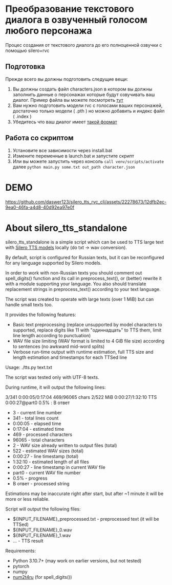# Преобразование текстового диалога в озвученный голосом любого персонажа

Процес создания от текстового диалога до его полноценной озвучки с помощью silero+rvc

## Подготовка

Прежде всего вы должны подготовить следущие вещи:
1) Вы должны создать файл characters.json в котором вы должны заполнить данные о персонажах которые будут озвучивать ваш диалог. Пример файла вы можете посмотреть [тут](https://github.com/daswer123/silero_tts_rvc_cli/blob/master/character.json) 
2) Вам нужно подготовить модели rvc с голосами ваших персонажей, достаточно только модели ( .pth ) но можно добавить и индекс файл ( .index )
3) Убедитесь что ваш диалог имеет [такой формат](https://github.com/daswer123/silero_tts_rvc_cli/blob/master/test.txt)

## Работа со скриптом
1) Установите все зависимости через install.bat
2) Измените переменные в launch.bat и запустите скрипт
3) Или вы можете запустить через консоль `call venv/scripts/activate` далее `python main.py some.txt out_path character.json`

# DEMO

https://github.com/daswer123/silero_tts_rvc_cli/assets/22278673/12dfb2ec-9ea0-46fa-a4d8-40d92ea97e0f

# About silero_tts_standalone
silero_tts_standalone is a simple script which can be used to TTS large text with [Silero TTS models](https://github.com/snakers4/silero-models) locally (do txt -> wav conversion).

By default, script is configured for Russian texts, but it can be reconfigured for any language supported by Silero models.

In order to work with non-Russian texts you should comment out spell_digits() function and its call in preprocess_text(), or (better) rewrite it with a module supporting your language. You also should translate replacement strings in preprocess_text() according to your text language.

The script was created to operate with large texts (over 1 MiB) but can handle small texts too.

It provides the following features:

* Basic text preprocessing (replace unsupported by model characters to supported, replace digits like 11 with "одиннадцать" to TTS them, limit line length according to punctuation)
* WAV file size limiting (WAV format is limited to 4 GiB file size) according to sentences (no awkward mid-word splits)
* Verbose run-time output with runtime estimation, full TTS size and length estimation and timestamps for each TTSed line

Usage:
   ./tts.py text.txt

The script was tested only with UTF-8 texts.

During runtime, it will output the following lines:

3/341 0:00:05/0:17:04 469/96065 chars 2/522 MiB 0:00:27/1:32:10 TTS 0:00:27@part0 0.5% : В ответ

* 3 - current line number
* 341 - total lines count
* 0:00:05 - elapsed time
* 0:17:04 - estimated time
* 469 - processed characters
* 96065 - total characters
* 2 - WAV size already written to output files (total)
* 522 - estimated WAV sizes (total)
* 0:00:27 - line timestamp (total)
* 1:32:10 - estimated length of all files
* 0:00:27 - line timestamp in current WAV file
* part0 - current WAV file number
* 0.5% - progress
* В ответ - processed string

Estimations may be inaccurate right after start, but after ~1 minute it will be more or less reliable.

Script will output the following files:

+ ${INPUT_FILENAME}\_preprocessed.txt - preprocessed text (it will be TTSed)
+ ${INPUT_FILENAME}\_0.wav
+ ${INPUT_FILENAME}\_1.wav
+ ... - TTS result

Requirements:

* Python 3.10.7+ (may work on earlier versions, but not tested)
* pytorch
* numpy
* [num2t4ru](https://github.com/seriyps/ru_number_to_text/tree/master/num2t4ru) (for spell_digits())

